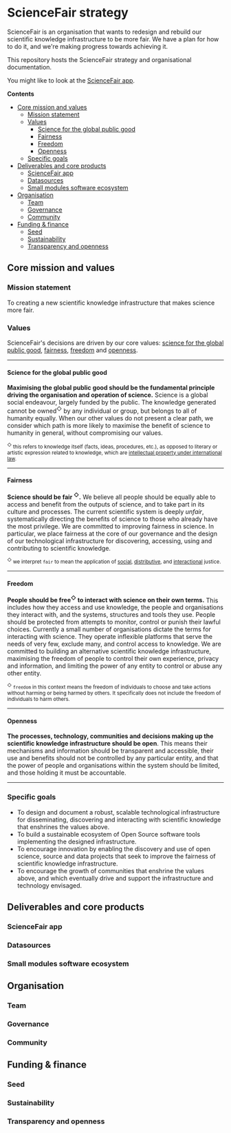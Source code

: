 # ScienceFair strategy

ScienceFair is an organisation that wants to redesign and rebuild our scientific knowledge infrastructure to be more fair. We have a plan for how to do it, and we're making progress towards achieving it.

This repository hosts the ScienceFair strategy and organisational documentation.

You might like to look at the [ScienceFair app](http://sciencefair-app.com).

**Contents**

<!-- TOC depthFrom:2 depthTo:4 withLinks:1 updateOnSave:1 orderedList:0 -->

- [Core mission and values](#core-mission-and-values)
	- [Mission statement](#mission-statement)
	- [Values](#values)
		- [Science for the global public good](#science-for-the-global-public-good)
		- [Fairness](#fairness)
		- [Freedom](#freedom)
		- [Openness](#openness)
	- [Specific goals](#specific-goals)
- [Deliverables and core products](#deliverables-and-core-products)
	- [ScienceFair app](#sciencefair-app)
	- [Datasources](#datasources)
	- [Small modules software ecosystem](#small-modules-software-ecosystem)
- [Organisation](#organisation)
	- [Team](#team)
	- [Governance](#governance)
	- [Community](#community)
- [Funding & finance](#funding-finance)
	- [Seed](#seed)
	- [Sustainability](#sustainability)
	- [Transparency and openness](#transparency-and-openness)

<!-- /TOC -->

## Core mission and values

### Mission statement

To creating a new scientific knowledge infrastructure that makes science more fair.

### Values

ScienceFair's decisions are driven by our core values: [science for the global public good](#science-for-the-global-public-good), [fairness](#fairness), [freedom](#openness) and [openness](#openness).

---

#### Science for the global public good

**Maximising the global public good should be the fundamental principle driving the organisation and operation of science.** Science is a global social endeavour, largely funded by the public. The knowledge generated cannot be owned<sup>◇</sup> by any individual or group, but belongs to all of humanity equally. When our other values do not present a clear path, we consider which path is more likely to maximise the benefit of science to humanity in general, without compromising our values.

<small><sup>◇</sup> this refers to knowledge itself (facts, ideas, procedures, etc.), as opposed to literary or artistic expression related to knowledge, which are [intellectual property under international law](http://www.wipo.int/copyright).</small>

---

#### Fairness

**Science should be fair <sup>◇</sup>.** We believe all people should be equally able to access and benefit from the outputs of science, and to take part in its culture and processes. The current scientific system is deeply *unfair*, systematically directing the benefits of science to those who already have the most privilege. We are committed to improving fairness in science. In particular, we place fairness at the core of our governance and the design of our technological infrastructure for discovering, accessing, using and contributing to scientific knowledge.

<small><sup>◇</sup> we interpret `fair` to mean the application of [social](https://en.wikipedia.org/wiki/Social_justice), [distributive](https://en.wikipedia.org/wiki/Distributive_justice), and [interactional](https://en.wikipedia.org/wiki/Interactional_justice) justice.</small>

---

#### Freedom

**People should be free<sup>◇</sup> to interact with science on their own terms.** This includes how they access and use knowledge, the people and organisations they interact with, and the systems, structures and tools they use. People should be protected from attempts to monitor, control or punish their lawful choices. Currently a small number of organisations dictate the terms for interacting with science. They operate inflexible platforms that serve the needs of very few, exclude many, and control access to knowledge. We are committed to building an alternative scientific knowledge infrastructure, maximising the freedom of people to control their own experience, privacy and information, and limiting the power of any entity to control or abuse any other entity.

<small><sup>◇</sup> `freedom` in this context means the freedom of individuals to choose and take actions without harming or being harmed by others. It specifically does not include the freedom of individuals to harm others.</small>

---

#### Openness

**The processes, technology, communities and decisions making up the scientific knowledge infrastructure should be open**. This means their mechanisms and information should be transparent and accessible, their use and benefits should not be controlled by any particular entity, and that the power of people and organisations within the system should be limited, and those holding it must be accountable.

---

### Specific goals

- To design and document a robust, scalable technological infrastructure for disseminating, discovering and interacting with scientific knowledge that enshrines the values above.
- To build a sustainable ecosystem of Open Source software tools implementing the designed infrastructure.
- To encourage innovation by enabling the discovery and use of open science, source and data projects that seek to improve the fairness of scientific knowledge infrastructure.
- To encourage the growth of communities that enshrine the values above, and which eventually drive and support the infrastructure and technology envisaged.

## Deliverables and core products

### ScienceFair app

### Datasources

### Small modules software ecosystem

## Organisation

### Team

### Governance

### Community

## Funding & finance

### Seed

### Sustainability

### Transparency and openness
